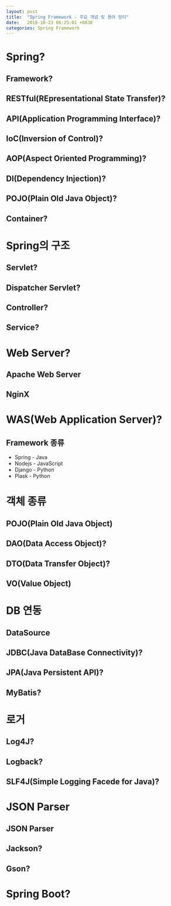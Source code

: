 ```yaml
---
layout: post
title:  "Spring Framework - 주요 개념 및 용어 정리"
date:   2018-10-23 06:25:01 +0830
categories: Spring Framework
---
```


# Spring?
## Framework?  
## RESTful(REpresentational State Transfer)?   
## API(Application Programming Interface)?  

## IoC(Inversion of Control)?  
## AOP(Aspect Oriented Programming)?  
## DI(Dependency Injection)?  
## POJO(Plain Old Java Object)?  
## Container? 

# Spring의 구조
## Servlet?
## Dispatcher Servlet?  
## Controller?  
## Service?  

# Web Server?
## Apache Web Server
## NginX

# WAS(Web Application Server)?
## Framework 종류
- Spring - Java
- Nodejs - JavaScript
- Django - Python 
- Plask - Python

# 객체 종류
## POJO(Plain Old Java Object)
## DAO(Data Access Object)?  
## DTO(Data Transfer Object)?
## VO(Value Object)  

# DB 연동
## DataSource
## JDBC(Java DataBase Connectivity)?  
## JPA(Java Persistent API)?  
## MyBatis?  

# 로거
## Log4J?  
## Logback?  
## SLF4J(Simple Logging Facede for Java)?

# JSON Parser
## JSON Parser
## Jackson?  
## Gson?  

# Spring Boot?  

